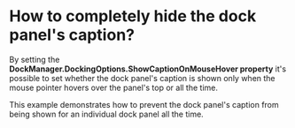 # How to completely hide the dock panel's caption?


<p>By setting the <strong>DockManager.DockingOptions.ShowCaptionOnMouseHover property</strong> it's possible to set whether the dock panel's caption is shown only when the mouse pointer hovers over the panel's top or all the time. </p><p>This example demonstrates how to prevent the dock panel's caption from being shown for an individual dock panel all the time.</p>

<br/>


